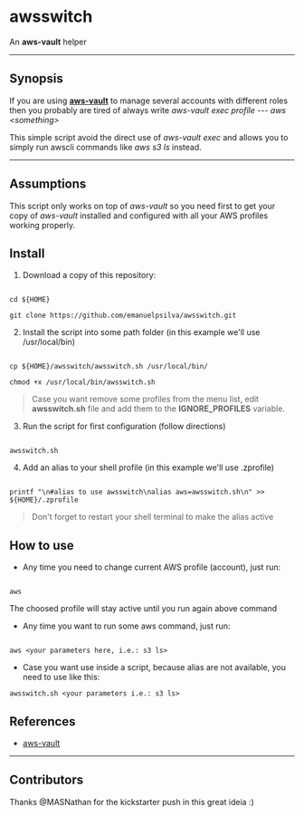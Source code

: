 # awsswitch

An **aws-vault** helper

***

## Synopsis

If you are using **[aws-vault](https://github.com/99designs/aws-vault)** to manage several accounts with different roles then you probably are tired of always write *aws-vault exec profile --- aws \<something\>*

This simple script avoid the direct use of *aws-vault exec* and allows you to simply run awscli commands like *aws s3 ls* instead.

***

## Assumptions

This script only works on top of *aws-vault* so you need first to get your copy of *aws-vault* installed and configured with all your AWS profiles working properly.

## Install

1. Download a copy of this repository:

```

cd ${HOME}

git clone https://github.com/emanuelpsilva/awsswitch.git

```

2. Install the script into some path folder (in this example we'll use /usr/local/bin)

```

cp ${HOME}/awsswitch/awsswitch.sh /usr/local/bin/

chmod +x /usr/local/bin/awsswitch.sh

```

> Case you want remove some profiles from the menu list, edit **awsswitch.sh** file and add them to the **IGNORE_PROFILES** variable.

3. Run the script for first configuration (follow directions)

```

awsswitch.sh

```

4. Add an alias to your shell profile (in this example we'll use .zprofile)

```

printf "\n#alias to use awsswitch\nalias aws=awsswitch.sh\n" >> ${HOME}/.zprofile

```

> Don't forget to restart your shell terminal to make the alias active

## How to use

- Any time you need to change current AWS profile (account), just run:

```

aws

```

The choosed profile will stay active until you run again above command

- Any time you want to run some aws command, just run:

```

aws <your parameters here, i.e.: s3 ls>

```
- Case you want use inside a script, because alias are not available, you need to use like this:
```
awsswitch.sh <your parameters i.e.: s3 ls>
```

## References

  

*  [aws-vault](https://github.com/99designs/aws-vault)

***
## Contributors
Thanks @MASNathan for the kickstarter push in this great ideia :)
